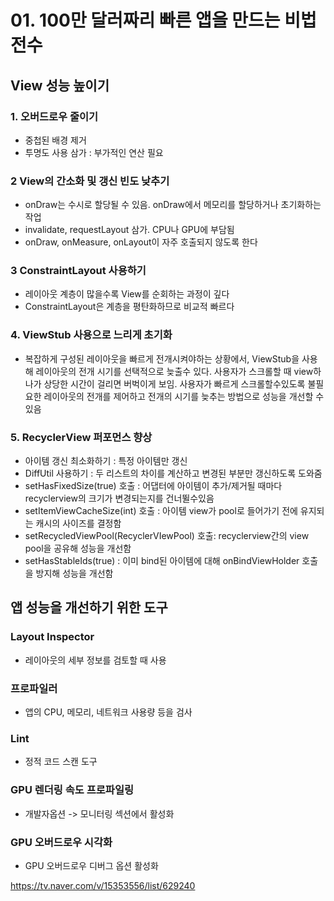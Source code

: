 # 01. 100만 달러짜리 빠른 앱을 만드는 비법 전수



## View 성능 높이기

### 1. 오버드로우 줄이기 

- 중첩된 배경 제거
- 투명도 사용 삼가 : 부가적인 연산 필요

### 2 View의 간소화 및 갱신 빈도 낮추기

- onDraw는 수시로 할당될 수 있음. onDraw에서 메모리를 할당하거나 초기화하는 작업
- invalidate, requestLayout 삼가. CPU나 GPU에 부담됨
- onDraw, onMeasure, onLayout이 자주 호출되지 않도록 한다

### 3 ConstraintLayout 사용하기

- 레이아웃 계층이 많을수록 View를 순회하는 과정이 깊다
- ConstraintLayout은 계층을 평탄화하므로 비교적 빠르다

### 4. ViewStub 사용으로 느리게 초기화

- 복잡하게 구성된 레이아웃을 빠르게 전개시켜야하는 상황에서, ViewStub을 사용해 레이아웃의 전개 시기를 선택적으로 늦출수 있다. 사용자가  스크롤할 때 view하나가 상당한 시간이 걸리면 버벅이게 보임. 사용자가 빠르게 스크롤할수있도록 불필요한 레이아웃의 전개를 제어하고 전개의 시기를 늦추는 방법으로 성능을 개선할 수 있음

### 5. RecyclerView 퍼포먼스 향상

- 아이템 갱신 최소화하기 : 특정 아이템만 갱신
- DiffUtil 사용하기 : 두 리스트의 차이를 계산하고 변경된 부분만 갱신하도록 도와줌
- setHasFixedSize(true) 호출 : 어댑터에 아이템이 추가/제거될 때마다 recyclerview의 크기가 변경되는지를 건너뛸수있음
- setItemViewCacheSize(int) 호출 : 아이템 view가 pool로 들어가기 전에 유지되는 캐시의 사이즈를 결정함
- setRecycledViewPool(RecyclerVIewPool) 호출: recyclerview간의 view pool을 공유해 성능을 개선함 
- setHasStableIds(true) : 이미 bind된 아이템에 대해 onBindViewHolder 호출을 방지해 성능을 개선함



## 앱 성능을 개선하기 위한 도구

### Layout Inspector

- 레이아웃의 세부 정보를 검토할 때 사용

### 프로파일러

- 앱의 CPU, 메모리, 네트워크 사용량 등을 검사

### Lint

- 정적 코드 스캔 도구

### GPU 렌더링 속도 프로파일링

- 개발자옵션 -> 모니터링 섹션에서 활성화

### GPU 오버드로우 시각화

- GPU 오버드로우 디버그 옵션 활성화



https://tv.naver.com/v/15353556/list/629240